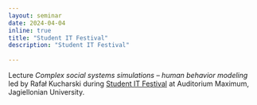 ```yaml
---
layout: seminar
date: 2024-04-04
inline: true
title: "Student IT Festival"
description: "Student IT Festival"
      
---
```


Lecture _Complex social systems simulations – human behavior modeling_ led by Rafał Kucharski during [Student IT Festival](https://www.linkedin.com/posts/sfikrakow_cieszymy-si%C4%99-og%C5%82osi%C4%87-kolejnego-prelegenta-activity-7178375135991631873-Ortc/?originalSubdomain=pl) at Auditorium Maximum, Jagiellonian University. 
